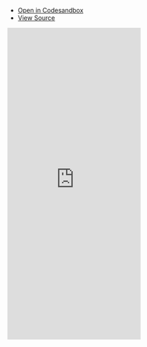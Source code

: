- [Open in Codesandbox](https://codesandbox.io/s/github/DamianOsipiuk/vue-query/tree/main/examples/2.x-basic)
- [View Source](https://github.com/DamianOsipiuk/vue-query/tree/main/examples/2.x-basic)

<iframe src="https://codesandbox.io/embed/github/DamianOsipiuk/vue-query/tree/main/examples/2.x-basic?hidenavigation=1&view=preview&codemirror=1"
  style="height:700px; border:0; overflow:hidden;"
  sandbox="allow-forms allow-modals allow-popups allow-presentation allow-same-origin allow-scripts"
></iframe>
